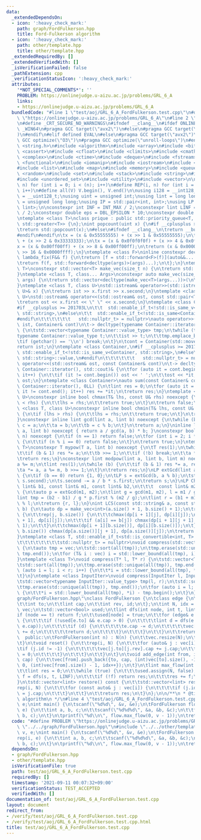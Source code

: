```yaml
---
data:
  _extendedDependsOn:
  - icon: ':heavy_check_mark:'
    path: graph/FordFulkerson.hpp
    title: Ford-Fulkerson algorithm
  - icon: ':heavy_check_mark:'
    path: other/template.hpp
    title: other/template.hpp
  _extendedRequiredBy: []
  _extendedVerifiedWith: []
  _isVerificationFailed: false
  _pathExtension: cpp
  _verificationStatusIcon: ':heavy_check_mark:'
  attributes:
    '*NOT_SPECIAL_COMMENTS*': ''
    PROBLEM: https://onlinejudge.u-aizu.ac.jp/problems/GRL_6_A
    links:
    - https://onlinejudge.u-aizu.ac.jp/problems/GRL_6_A
  bundledCode: "#line 1 \"test/aoj/GRL_6_A_FordFulkerson.test.cpp\"\n#define PROBLEM\
    \ \"https://onlinejudge.u-aizu.ac.jp/problems/GRL_6_A\"\n#line 2 \"other/template.hpp\"\
    \n#define _CRT_SECURE_NO_WARNINGS\n#ifndef __clang__\n#ifdef ONLINE_JUDGE\n#ifdef\
    \ _WIN64\n#pragma GCC target(\"avx2\")\n#else\n#pragma GCC target(\"avx512f\"\
    )\n#endif\n#elif defined EVAL\n#else\n#pragma GCC target(\"avx2\")\n#endif\n#pragma\
    \ GCC optimize(\"O3\")\n#pragma GCC optimize(\"unroll-loops\")\n#endif\n#include\
    \ <string.h>\n#include <algorithm>\n#include <array>\n#include <bitset>\n#include\
    \ <cassert>\n#include <cfloat>\n#include <climits>\n#include <cmath>\n#include\
    \ <complex>\n#include <ctime>\n#include <deque>\n#include <fstream>\n#include\
    \ <functional>\n#include <iomanip>\n#include <iostream>\n#include <iterator>\n\
    #include <list>\n#include <map>\n#include <memory>\n#include <queue>\n#include\
    \ <random>\n#include <set>\n#include <stack>\n#include <string>\n#include <unordered_map>\n\
    #include <unordered_set>\n#include <utility>\n#include <vector>\n\n#define rep(i,\
    \ n) for (int i = 0; i < (n); i++)\n#define REP(i, n) for (int i = 1; i <= (n);\
    \ i++)\n#define all(V) V.begin(), V.end()\n\nusing i128 = __int128_t;\nusing u128\
    \ = __uint128_t;\nusing uint = unsigned int;\nusing lint = long long;\nusing ulint\
    \ = unsigned long long;\nusing IP = std::pair<int, int>;\nusing LP = std::pair<lint,\
    \ lint>;\n\nconstexpr int INF = INT_MAX / 2;\nconstexpr lint LINF = LLONG_MAX\
    \ / 2;\nconstexpr double eps = DBL_EPSILON * 10;\nconstexpr double PI = 3.141592653589793238462643383279;\n\
    \ntemplate <class T>\nclass prique : public std::priority_queue<T, std::vector<T>,\
    \ std::greater<T>> {\n};\nint popcount(uint x) {\n#if __cplusplus >= 202002L\n\
    \treturn std::popcount(x);\n#else\n#ifndef __clang__\n\treturn __builtin_popcount(x);\n\
    #endif\n#endif\n\tx = (x & 0x55555555) + (x >> 1 & 0x55555555);\n\tx = (x & 0x33333333)\
    \ + (x >> 2 & 0x33333333);\n\tx = (x & 0x0f0f0f0f) + (x >> 4 & 0x0f0f0f0f);\n\t\
    x = (x & 0x00ff00ff) + (x >> 8 & 0x00ff00ff);\n\treturn (x & 0x0000ffff) + (x\
    \ >> 16 & 0x0000ffff);\n}\ntemplate <class F>\ninline constexpr decltype(auto)\
    \ lambda_fix(F&& f) {\n\treturn [f = std::forward<F>(f)](auto&&... args) {\n\t\
    \treturn f(f, std::forward<decltype(args)>(args)...);\n\t};\n}\ntemplate <class\
    \ T>\nconstexpr std::vector<T> make_vec(size_t n) {\n\treturn std::vector<T>(n);\n\
    }\ntemplate <class T, class... Args>\nconstexpr auto make_vec(size_t n, Args&&...\
    \ args) {\n\treturn std::vector<decltype(make_vec<T>(args...))>(\n\t\tn, make_vec<T>(std::forward<Args>(args)...));\n\
    }\ntemplate <class T, class U>\nstd::istream& operator>>(std::istream& ist, std::pair<T,\
    \ U>& x) {\n\treturn ist >> x.first >> x.second;\n}\ntemplate <class T, class\
    \ U>\nstd::ostream& operator<<(std::ostream& ost, const std::pair<T, U>& x) {\n\
    \treturn ost << x.first << \" \" << x.second;\n}\ntemplate <class Container,\n\
    #if __cplusplus >= 201703L\n\t\t  std::enable_if_t<!std::is_same_v<Container,\
    \ std::string>,\n#else\n\t\t  std::enable_if_t<!std::is_same<Container, std::string>::value,\n\
    #endif\n\t\t\t\t\t\t   std::nullptr_t> = nullptr>\nauto operator>>(std::istream&\
    \ ist, Container& cont)\n\t-> decltype(typename Container::iterator(), std::cin)&\
    \ {\n\tstd::vector<typename Container::value_type> tmp;\n\twhile (true) {\n\t\t\
    typename Container::value_type t;\n\t\tist >> t;\n\t\ttmp.emplace_back(t);\n\t\
    \tif (getchar() == '\\n') break;\n\t}\n\tcont = Container(std::move(tmp));\n\t\
    return ist;\n}\ntemplate <class Container,\n#if __cplusplus >= 201703L\n\t\t \
    \ std::enable_if_t<!std::is_same_v<Container, std::string>,\n#else\n\t\t  std::enable_if_t<!std::is_same<Container,\
    \ std::string>::value,\n#endif\n\t\t\t\t\t\t   std::nullptr_t> = nullptr>\nauto\
    \ operator<<(std::ostream& ost, const Container& cont)\n\t-> decltype(typename\
    \ Container::iterator(), std::cout)& {\n\tfor (auto it = cont.begin(); it != cont.end();\
    \ it++) {\n\t\tif (it != cont.begin()) ost << ' ';\n\t\tost << *it;\n\t}\n\treturn\
    \ ost;\n}\ntemplate <class Container>\nauto sum(const Container& cont)\n\t-> decltype(typename\
    \ Container::iterator(), 0LL) {\n\tlint res = 0;\n\tfor (auto it = cont.begin();\
    \ it != cont.end(); it++) res += *it;\n\treturn res;\n}\ntemplate <class T, class\
    \ U>\nconstexpr inline bool chmax(T& lhs, const U& rhs) noexcept {\n\tif (lhs\
    \ < rhs) {\n\t\tlhs = rhs;\n\t\treturn true;\n\t}\n\treturn false;\n}\ntemplate\
    \ <class T, class U>\nconstexpr inline bool chmin(T& lhs, const U& rhs) noexcept\
    \ {\n\tif (lhs > rhs) {\n\t\tlhs = rhs;\n\t\treturn true;\n\t}\n\treturn false;\n\
    }\nconstexpr inline lint gcd(lint a, lint b) noexcept {\n\twhile (b) {\n\t\tlint\
    \ c = a;\n\t\ta = b;\n\t\tb = c % b;\n\t}\n\treturn a;\n}\ninline lint lcm(lint\
    \ a, lint b) noexcept { return a / gcd(a, b) * b; }\nconstexpr bool isprime(lint\
    \ n) noexcept {\n\tif (n == 1) return false;\n\tfor (int i = 2; i * i <= n; i++)\
    \ {\n\t\tif (n % i == 0) return false;\n\t}\n\treturn true;\n}\ntemplate <class\
    \ T>\nconstexpr T mypow(T a, lint b) noexcept {\n\tT res(1);\n\twhile (true) {\n\
    \t\tif (b & 1) res *= a;\n\t\tb >>= 1;\n\t\tif (!b) break;\n\t\ta *= a;\n\t}\n\
    \treturn res;\n}\nconstexpr lint modpow(lint a, lint b, lint m) noexcept {\n\t\
    a %= m;\n\tlint res(1);\n\twhile (b) {\n\t\tif (b & 1) res *= a, res %= m;\n\t\
    \ta *= a, a %= m, b >>= 1;\n\t}\n\treturn res;\n}\nLP extGcd(lint a, lint b) noexcept\
    \ {\n\tif (b == 0) return {1, 0};\n\tLP s = extGcd(b, a % b);\n\tstd::swap(s.first,\
    \ s.second);\n\ts.second -= a / b * s.first;\n\treturn s;\n}\nLP ChineseRem(const\
    \ lint& b1, const lint& m1, const lint& b2,\n\t\t\t  const lint& m2) noexcept\
    \ {\n\tauto p = extGcd(m1, m2);\n\tlint g = gcd(m1, m2), l = m1 / g * m2;\n\t\
    lint tmp = (b2 - b1) / g * p.first % (m2 / g);\n\tlint r = (b1 + m1 * tmp + l)\
    \ % l;\n\treturn {r, l};\n}\nint LCS(const std::string& a, const std::string&\
    \ b) {\n\tauto dp = make_vec<int>(a.size() + 1, b.size() + 1);\n\trep(i, a.size())\
    \ {\n\t\trep(j, b.size()) {\n\t\t\tchmax(dp[i + 1][j], dp[i][j]);\n\t\t\tchmax(dp[i][j\
    \ + 1], dp[i][j]);\n\t\t\tif (a[i] == b[j]) chmax(dp[i + 1][j + 1], dp[i][j] +\
    \ 1);\n\t\t}\n\t\tchmax(dp[i + 1][b.size()], dp[i][b.size()]);\n\t}\n\trep(j,\
    \ b.size()) chmax(dp[a.size()][j + 1], dp[a.size()][j]);\n\treturn dp[a.size()][b.size()];\n\
    }\ntemplate <class T, std::enable_if_t<std::is_convertible<int, T>::value,\n\t\
    \t\t\t\t\t\t\t\tstd::nullptr_t> = nullptr>\nvoid compress(std::vector<T>& vec)\
    \ {\n\tauto tmp = vec;\n\tstd::sort(all(tmp));\n\ttmp.erase(std::unique(all(tmp)),\
    \ tmp.end());\n\tfor (T& i : vec) i = std::lower_bound(all(tmp), i) - tmp.begin();\n\
    }\ntemplate <class T>\nvoid compress(T* l, T* r) {\n\tstd::vector<T> tmp(l, r);\n\
    \tstd::sort(all(tmp));\n\ttmp.erase(std::unique(all(tmp)), tmp.end());\n\tfor\
    \ (auto i = l; i < r; i++) {\n\t\t*i = std::lower_bound(all(tmp), *i) - tmp.begin();\n\
    \t}\n}\ntemplate <class InputIter>\nvoid compress(InputIter l, InputIter r) {\n\
    \tstd::vector<typename InputIter::value_type> tmp(l, r);\n\tstd::sort(all(tmp));\n\
    \ttmp.erase(std::unique(all(tmp)), tmp.end());\n\tfor (auto i = l; i < r; i++)\
    \ {\n\t\t*i = std::lower_bound(all(tmp), *i) - tmp.begin();\n\t}\n}\n#line 3 \"\
    graph/FordFulkerson.hpp\"\nclass FordFulkerson {\n\tclass edge {\n\t  public:\n\
    \t\tint to;\n\t\tlint cap;\n\t\tint rev, id;\n\t};\n\tint N, idx = 0;\n\tstd::vector<std::vector<edge>>\
    \ vec;\n\tstd::vector<bool> used;\n\tlint dfs(int node, int t, lint f) {\n\t\t\
    if (node == t) return f;\n\t\tused[node] = true;\n\t\tfor (edge& e : vec[node])\
    \ {\n\t\t\tif (!used[e.to] && e.cap > 0) {\n\t\t\t\tlint d = dfs(e.to, t, std::min(f,\
    \ e.cap));\n\t\t\t\tif (d) {\n\t\t\t\t\te.cap -= d;\n\t\t\t\t\tvec[e.to][e.rev].cap\
    \ += d;\n\t\t\t\t\treturn d;\n\t\t\t\t}\n\t\t\t}\n\t\t}\n\t\treturn 0;\n\t}\n\n\
    \  public:\n\tFordFulkerson(int n) : N(n) {\n\t\tvec.resize(N);\n\t\tused.resize(N);\n\
    \t}\n\tvoid reset() {\n\t\trep(i, N) {\n\t\t\tfor (auto& j : vec[i]) {\n\t\t\t\
    \tif (j.id != -1) {\n\t\t\t\t\tvec[j.to][j.rev].cap += j.cap;\n\t\t\t\t\tj.cap\
    \ = 0;\n\t\t\t\t}\n\t\t\t}\n\t\t}\n\t}\n\tvoid add_edge(int from, int to, lint\
    \ cap) {\n\t\tvec[from].push_back({to, cap, (int)vec[to].size(), -1});\n\t\tvec[to].push_back({from,\
    \ 0, (int)vec[from].size() - 1, idx++});\n\t}\n\tlint max_flow(int s, int t) {\n\
    \t\tlint res = 0;\n\t\twhile (true) {\n\t\t\tused.assign(N, false);\n\t\t\tlint\
    \ f = dfs(s, t, LINF);\n\t\t\tif (!f) return res;\n\t\t\tres += f;\n\t\t}\n\t\
    }\n\tstd::vector<lint> restore() const {\n\t\tstd::vector<lint> res(idx);\n\t\t\
    rep(i, N) {\n\t\t\tfor (const auto& j : vec[i]) {\n\t\t\t\tif (j.id != -1) res[j.id]\
    \ = j.cap;\n\t\t\t}\n\t\t}\n\t\treturn res;\n\t}\n};\n\n/**\n * @title Ford-Fulkerson\
    \ algorithm\n */\n#line 4 \"test/aoj/GRL_6_A_FordFulkerson.test.cpp\"\nint v,\
    \ e;\nint main() {\n\tscanf(\"%d%d\", &v, &e);\n\tFordFulkerson flow(v);\n\trep(i,\
    \ e) {\n\t\tint a, b, c;\n\t\tscanf(\"%d%d%d\", &a, &b, &c);\n\t\tflow.add_edge(a,\
    \ b, c);\n\t}\n\tprintf(\"%d\\n\", flow.max_flow(0, v - 1));\n\treturn 0;\n}\n"
  code: "#define PROBLEM \"https://onlinejudge.u-aizu.ac.jp/problems/GRL_6_A\"\n#include\
    \ \"../../graph/FordFulkerson.hpp\"\n#include \"../../other/template.hpp\"\nint\
    \ v, e;\nint main() {\n\tscanf(\"%d%d\", &v, &e);\n\tFordFulkerson flow(v);\n\t\
    rep(i, e) {\n\t\tint a, b, c;\n\t\tscanf(\"%d%d%d\", &a, &b, &c);\n\t\tflow.add_edge(a,\
    \ b, c);\n\t}\n\tprintf(\"%d\\n\", flow.max_flow(0, v - 1));\n\treturn 0;\n}"
  dependsOn:
  - graph/FordFulkerson.hpp
  - other/template.hpp
  isVerificationFile: true
  path: test/aoj/GRL_6_A_FordFulkerson.test.cpp
  requiredBy: []
  timestamp: '2021-09-11 00:07:32+09:00'
  verificationStatus: TEST_ACCEPTED
  verifiedWith: []
documentation_of: test/aoj/GRL_6_A_FordFulkerson.test.cpp
layout: document
redirect_from:
- /verify/test/aoj/GRL_6_A_FordFulkerson.test.cpp
- /verify/test/aoj/GRL_6_A_FordFulkerson.test.cpp.html
title: test/aoj/GRL_6_A_FordFulkerson.test.cpp
---
```

